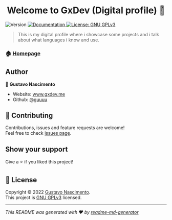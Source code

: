 <h1 align="center">Welcome to GxDev (Digital profile) 👋</h1>
<p>
  <img alt="Version" src="https://img.shields.io/badge/version-1.0.0-blue.svg?cacheSeconds=2592000" />
  <a href="https://github.com/guuuu/gxdev/blob/main/README.md" target="_blank">
    <img alt="Documentation" src="https://img.shields.io/badge/documentation-yes-brightgreen.svg" />
  </a>
  <a href="https://github.com/guuuu/gxdev/blob/main/LICENSE" target="_blank">
    <img alt="License: GNU GPLv3" src="https://img.shields.io/badge/License-GNU GPLv3-yellow.svg" />
  </a>
</p>

> This is my digital profile where i showcase some projects and i talk about what languages i know and use.

### 🏠 [Homepage](www.gxdev.me)

## Author

👤 **Gustavo Nascimento**

* Website: www.gxdev.me
* Github: [@guuuu](https://github.com/guuuu)

## 🤝 Contributing

Contributions, issues and feature requests are welcome!<br />Feel free to check [issues page](https://github.com/guuuu/gxdev/issues). 

## Show your support

Give a ⭐️ if you liked this project!

## 📝 License

Copyright © 2022 [Gustavo Nascimento](https://github.com/guuuu).<br />
This project is [GNU GPLv3](https://github.com/guuuu/gxdev/blob/main/LICENSE) licensed.

***
_This README was generated with ❤️ by [readme-md-generator](https://github.com/kefranabg/readme-md-generator)_
